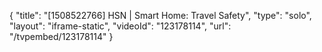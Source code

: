 {
    "title": "[1508522766] HSN | Smart Home: Travel Safety",
    "type": "solo",
    "layout": "iframe-static",
    "videoId": "123178114",
    "url": "\/tvpembed\/123178114"
}